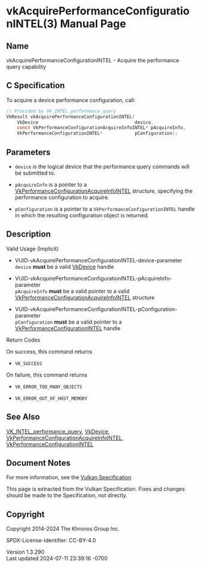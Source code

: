 # vkAcquirePerformanceConfigurationINTEL(3) Manual Page

## Name

vkAcquirePerformanceConfigurationINTEL - Acquire the performance query
capability



## <a href="#_c_specification" class="anchor"></a>C Specification

To acquire a device performance configuration, call:

``` c
// Provided by VK_INTEL_performance_query
VkResult vkAcquirePerformanceConfigurationINTEL(
    VkDevice                                    device,
    const VkPerformanceConfigurationAcquireInfoINTEL* pAcquireInfo,
    VkPerformanceConfigurationINTEL*            pConfiguration);
```

## <a href="#_parameters" class="anchor"></a>Parameters

- `device` is the logical device that the performance query commands
  will be submitted to.

- `pAcquireInfo` is a pointer to a
  [VkPerformanceConfigurationAcquireInfoINTEL](https://registry.khronos.org/vulkan/specs/1.3-extensions/man/html/VkPerformanceConfigurationAcquireInfoINTEL.html)
  structure, specifying the performance configuration to acquire.

- `pConfiguration` is a pointer to a `VkPerformanceConfigurationINTEL`
  handle in which the resulting configuration object is returned.

## <a href="#_description" class="anchor"></a>Description

Valid Usage (Implicit)

- <a href="#VUID-vkAcquirePerformanceConfigurationINTEL-device-parameter"
  id="VUID-vkAcquirePerformanceConfigurationINTEL-device-parameter"></a>
  VUID-vkAcquirePerformanceConfigurationINTEL-device-parameter  
  `device` **must** be a valid [VkDevice](https://registry.khronos.org/vulkan/specs/1.3-extensions/man/html/VkDevice.html) handle

- <a
  href="#VUID-vkAcquirePerformanceConfigurationINTEL-pAcquireInfo-parameter"
  id="VUID-vkAcquirePerformanceConfigurationINTEL-pAcquireInfo-parameter"></a>
  VUID-vkAcquirePerformanceConfigurationINTEL-pAcquireInfo-parameter  
  `pAcquireInfo` **must** be a valid pointer to a valid
  [VkPerformanceConfigurationAcquireInfoINTEL](https://registry.khronos.org/vulkan/specs/1.3-extensions/man/html/VkPerformanceConfigurationAcquireInfoINTEL.html)
  structure

- <a
  href="#VUID-vkAcquirePerformanceConfigurationINTEL-pConfiguration-parameter"
  id="VUID-vkAcquirePerformanceConfigurationINTEL-pConfiguration-parameter"></a>
  VUID-vkAcquirePerformanceConfigurationINTEL-pConfiguration-parameter  
  `pConfiguration` **must** be a valid pointer to a
  [VkPerformanceConfigurationINTEL](https://registry.khronos.org/vulkan/specs/1.3-extensions/man/html/VkPerformanceConfigurationINTEL.html)
  handle

Return Codes

On success, this command returns  
- `VK_SUCCESS`

On failure, this command returns  
- `VK_ERROR_TOO_MANY_OBJECTS`

- `VK_ERROR_OUT_OF_HOST_MEMORY`

## <a href="#_see_also" class="anchor"></a>See Also

[VK_INTEL_performance_query](https://registry.khronos.org/vulkan/specs/1.3-extensions/man/html/VK_INTEL_performance_query.html),
[VkDevice](https://registry.khronos.org/vulkan/specs/1.3-extensions/man/html/VkDevice.html),
[VkPerformanceConfigurationAcquireInfoINTEL](https://registry.khronos.org/vulkan/specs/1.3-extensions/man/html/VkPerformanceConfigurationAcquireInfoINTEL.html),
[VkPerformanceConfigurationINTEL](https://registry.khronos.org/vulkan/specs/1.3-extensions/man/html/VkPerformanceConfigurationINTEL.html)

## <a href="#_document_notes" class="anchor"></a>Document Notes

For more information, see the <a
href="https://registry.khronos.org/vulkan/specs/1.3-extensions/html/vkspec.html#vkAcquirePerformanceConfigurationINTEL"
target="_blank" rel="noopener">Vulkan Specification</a>

This page is extracted from the Vulkan Specification. Fixes and changes
should be made to the Specification, not directly.

## <a href="#_copyright" class="anchor"></a>Copyright

Copyright 2014-2024 The Khronos Group Inc.

SPDX-License-Identifier: CC-BY-4.0

Version 1.3.290  
Last updated 2024-07-11 23:39:16 -0700
